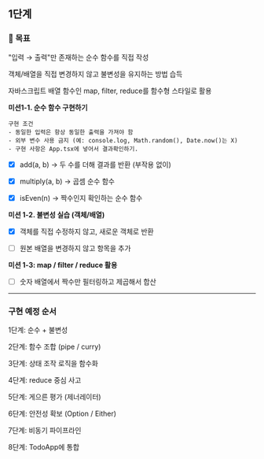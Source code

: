 ## 1단계

### 🎯 목표

"입력 → 출력"만 존재하는 순수 함수를 직접 작성

객체/배열을 직접 변경하지 않고 불변성을 유지하는 방법 습득

자바스크립트 배열 함수인 map, filter, reduce를 함수형 스타일로 활용

**미션1-1. 순수 함수 구현하기**

```
구현 조건
- 동일한 입력은 항상 동일한 출력을 가져야 함
- 외부 변수 사용 금지 (예: console.log, Math.random(), Date.now()는 X)
- 구현 사항은 App.tsx에 넣어서 결과확인하기.
```

- [x] add(a, b) → 두 수를 더해 결과를 반환 (부작용 없이)

- [x] multiply(a, b) → 곱셈 순수 함수

- [x] isEven(n) → 짝수인지 확인하는 순수 함수

**미션 1-2. 불변성 실습 (객체/배열)**

- [x] 객체를 직접 수정하지 않고, 새로운 객체로 반환

- [ ] 원본 배열을 변경하지 않고 항목을 추가

**미션 1-3: map / filter / reduce 활용**

- [ ] 숫자 배열에서 짝수만 필터링하고 제곱해서 합산

---

### 구현 예정 순서

1단계: 순수 + 불변성

2단계: 함수 조합 (pipe / curry)

3단계: 상태 조작 로직을 함수화

4단계: reduce 중심 사고

5단계: 게으른 평가 (제너레이터)

6단계: 안전성 확보 (Option / Either)

7단계: 비동기 파이프라인

8단계: TodoApp에 통합
